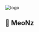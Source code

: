 ![logo](https://media.discordapp.net/attachments/885834435688292353/891670748358402129/Anime_Gifs.gif)

## 🍖 MeoNz
